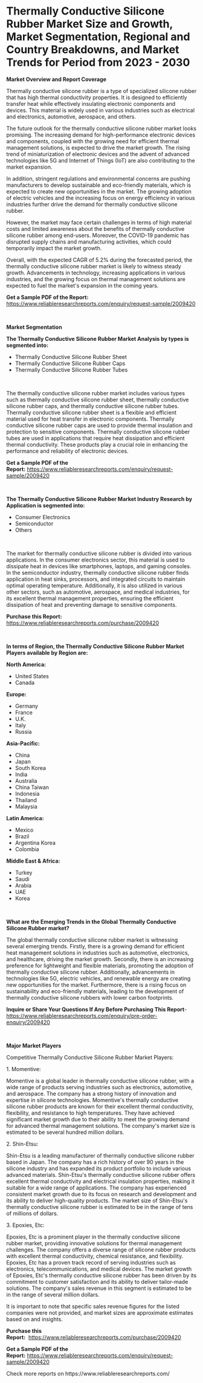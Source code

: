 <p><h1>Thermally Conductive Silicone Rubber Market Size and Growth, Market Segmentation, Regional and Country Breakdowns, and Market Trends for Period from 2023 -  2030</h1></p><p><strong>Market Overview and Report Coverage</strong></p>
<p><p>Thermally conductive silicone rubber is a type of specialized silicone rubber that has high thermal conductivity properties. It is designed to efficiently transfer heat while effectively insulating electronic components and devices. This material is widely used in various industries such as electrical and electronics, automotive, aerospace, and others.</p><p>The future outlook for the thermally conductive silicone rubber market looks promising. The increasing demand for high-performance electronic devices and components, coupled with the growing need for efficient thermal management solutions, is expected to drive the market growth. The rising trend of miniaturization of electronic devices and the advent of advanced technologies like 5G and Internet of Things (IoT) are also contributing to the market expansion.</p><p>In addition, stringent regulations and environmental concerns are pushing manufacturers to develop sustainable and eco-friendly materials, which is expected to create new opportunities in the market. The growing adoption of electric vehicles and the increasing focus on energy efficiency in various industries further drive the demand for thermally conductive silicone rubber.</p><p>However, the market may face certain challenges in terms of high material costs and limited awareness about the benefits of thermally conductive silicone rubber among end-users. Moreover, the COVID-19 pandemic has disrupted supply chains and manufacturing activities, which could temporarily impact the market growth.</p><p>Overall, with the expected CAGR of 5.2% during the forecasted period, the thermally conductive silicone rubber market is likely to witness steady growth. Advancements in technology, increasing applications in various industries, and the growing focus on thermal management solutions are expected to fuel the market's expansion in the coming years.</p></p>
<p><strong>Get a Sample PDF of the Report:</strong> <a href="https://www.reliableresearchreports.com/enquiry/request-sample/2009420">https://www.reliableresearchreports.com/enquiry/request-sample/2009420</a></p>
<p>&nbsp;</p>
<p><strong>Market Segmentation</strong></p>
<p><strong>The Thermally Conductive Silicone Rubber Market Analysis by types is segmented into:</strong></p>
<p><ul><li>Thermally Conductive Silicone Rubber Sheet</li><li>Thermally Conductive Silicone Rubber Caps</li><li>Thermally Conductive Silicone Rubber Tubes</li></ul></p>
<p>&nbsp;</p>
<p><p>The thermally conductive silicone rubber market includes various types such as thermally conductive silicone rubber sheet, thermally conductive silicone rubber caps, and thermally conductive silicone rubber tubes. Thermally conductive silicone rubber sheet is a flexible and efficient material used for heat transfer in electronic components. Thermally conductive silicone rubber caps are used to provide thermal insulation and protection to sensitive components. Thermally conductive silicone rubber tubes are used in applications that require heat dissipation and efficient thermal conductivity. These products play a crucial role in enhancing the performance and reliability of electronic devices.</p></p>
<p><strong>Get a Sample PDF of the Report:</strong>&nbsp;<a href="https://www.reliableresearchreports.com/enquiry/request-sample/2009420">https://www.reliableresearchreports.com/enquiry/request-sample/2009420</a></p>
<p>&nbsp;</p>
<p><strong>The Thermally Conductive Silicone Rubber Market Industry Research by Application is segmented into:</strong></p>
<p><ul><li>Consumer Electronics</li><li>Semiconductor</li><li>Others</li></ul></p>
<p>&nbsp;</p>
<p><p>The market for thermally conductive silicone rubber is divided into various applications. In the consumer electronics sector, this material is used to dissipate heat in devices like smartphones, laptops, and gaming consoles. In the semiconductor industry, thermally conductive silicone rubber finds application in heat sinks, processors, and integrated circuits to maintain optimal operating temperature. Additionally, it is also utilized in various other sectors, such as automotive, aerospace, and medical industries, for its excellent thermal management properties, ensuring the efficient dissipation of heat and preventing damage to sensitive components.</p></p>
<p><strong>Purchase this Report:</strong>&nbsp; <a href="https://www.reliableresearchreports.com/purchase/2009420">https://www.reliableresearchreports.com/purchase/2009420</a></p>
<p>&nbsp;</p>
<p><strong>In terms of Region, the Thermally Conductive Silicone Rubber Market Players available by Region are:</strong></p>
<p>
    <p> <strong> North America: </strong>
        <ul>
            <li>United States</li>
            <li>Canada</li>
        </ul>
        </p> 
    <p> <strong> Europe: </strong>
        <ul>
            <li>Germany</li>
            <li>France</li>
            <li>U.K.</li>
            <li>Italy</li>
            <li>Russia</li>
        </ul>
        </p> 
    <p> <strong> Asia-Pacific: </strong>
        <ul>
            <li>China</li>
            <li>Japan</li>
            <li>South Korea</li>
            <li>India</li>
            <li>Australia</li>
            <li>China Taiwan</li>
            <li>Indonesia</li>
            <li>Thailand</li>
            <li>Malaysia</li>
        </ul>
        </p> 
    <p> <strong> Latin America: </strong>
        <ul>
            <li>Mexico</li>
            <li>Brazil</li>
            <li>Argentina Korea</li>
            <li>Colombia</li>
        </ul>
        </p> 
    <p> <strong> Middle East & Africa: </strong>
        <ul>
            <li>Turkey</li>
            <li>Saudi</li>
            <li>Arabia</li>
            <li>UAE</li>
            <li>Korea</li>
        </ul>
    </p>
    </p>
<p>&nbsp;</p>
<p><strong>What are the Emerging Trends in the Global Thermally Conductive Silicone Rubber market?</strong></p>
<p><p>The global thermally conductive silicone rubber market is witnessing several emerging trends. Firstly, there is a growing demand for efficient heat management solutions in industries such as automotive, electronics, and healthcare, driving the market growth. Secondly, there is an increasing preference for lightweight and flexible materials, promoting the adoption of thermally conductive silicone rubber. Additionally, advancements in technologies like 5G, electric vehicles, and renewable energy are creating new opportunities for the market. Furthermore, there is a rising focus on sustainability and eco-friendly materials, leading to the development of thermally conductive silicone rubbers with lower carbon footprints.</p></p>
<p><strong>Inquire or Share Your Questions If Any Before Purchasing This Report</strong>- <a href="https://www.reliableresearchreports.com/enquiry/pre-order-enquiry/2009420">https://www.reliableresearchreports.com/enquiry/pre-order-enquiry/2009420</a></p>
<p>&nbsp;</p>
<p><strong>Major Market Players</strong></p>
<p><p>Competitive Thermally Conductive Silicone Rubber Market Players:</p><p>1. Momentive:</p><p>Momentive is a global leader in thermally conductive silicone rubber, with a wide range of products serving industries such as electronics, automotive, and aerospace. The company has a strong history of innovation and expertise in silicone technologies. Momentive's thermally conductive silicone rubber products are known for their excellent thermal conductivity, flexibility, and resistance to high temperatures. They have achieved significant market growth due to their ability to meet the growing demand for advanced thermal management solutions. The company's market size is estimated to be several hundred million dollars.</p><p>2. Shin-Etsu:</p><p>Shin-Etsu is a leading manufacturer of thermally conductive silicone rubber based in Japan. The company has a rich history of over 90 years in the silicone industry and has expanded its product portfolio to include various advanced materials. Shin-Etsu's thermally conductive silicone rubber offers excellent thermal conductivity and electrical insulation properties, making it suitable for a wide range of applications. The company has experienced consistent market growth due to its focus on research and development and its ability to deliver high-quality products. The market size of Shin-Etsu's thermally conductive silicone rubber is estimated to be in the range of tens of millions of dollars.</p><p>3. Epoxies, Etc:</p><p>Epoxies, Etc is a prominent player in the thermally conductive silicone rubber market, providing innovative solutions for thermal management challenges. The company offers a diverse range of silicone rubber products with excellent thermal conductivity, chemical resistance, and flexibility. Epoxies, Etc has a proven track record of serving industries such as electronics, telecommunications, and medical devices. The market growth of Epoxies, Etc's thermally conductive silicone rubber has been driven by its commitment to customer satisfaction and its ability to deliver tailor-made solutions. The company's sales revenue in this segment is estimated to be in the range of several million dollars.</p><p>It is important to note that specific sales revenue figures for the listed companies were not provided, and market sizes are approximate estimates based on  and insights.</p></p>
<p><strong>Purchase this Report:</strong>&nbsp;&nbsp;<a href="https://www.reliableresearchreports.com/purchase/2009420">https://www.reliableresearchreports.com/purchase/2009420</a></p>
<p></p>
<p><strong>Get a Sample PDF of the Report:</strong>&nbsp;<a href="https://www.reliableresearchreports.com/enquiry/request-sample/2009420">https://www.reliableresearchreports.com/enquiry/request-sample/2009420</a></p>
<p>Check more reports on https://www.reliableresearchreports.com/</p>